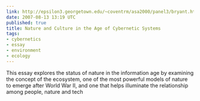 ```yaml
---
link: http://epsilon3.georgetown.edu/~coventrm/asa2000/panel3/bryant.html
date: 2007-08-13 13:19 UTC
published: true
title: Nature and Culture in the Age of Cybernetic Systems
tags:
- cybernetics
- essay
- environment
- ecology
---
```


This essay explores the status of nature in the information age by examining the concept of the ecosystem, one of the most powerful models of nature to emerge after World War II, and one that helps illuminate the relationship among people, nature and tech
